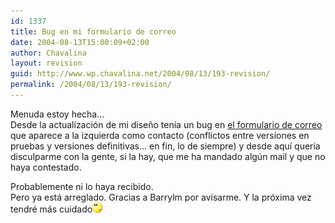 ```yaml
---
id: 1337
title: Bug en mi formulario de correo
date: 2004-08-13T15:00:09+02:00
author: Chavalina
layout: revision
guid: http://www.wp.chavalina.net/2004/08/13/193-revision/
permalink: /2004/08/13/193-revision/
---
```

Menuda estoy hecha…  
Desde la actualización de mi diseño tenía un bug en <a href="correo.php" target=′_blank′>el formulario de correo</a> que aparece a la izquierda como contacto (conflictos entre versiones en pruebas y versiones definitivas… en fin, lo de siempre) y desde aquí quería disculparme con la gente, si la hay, que me ha mandado algún mail y que no haya contestado.

Probablemente ni lo haya recibido.  
Pero ya está arreglado. Gracias a Barrylm por avisarme. Y la próxima vez tendré más cuidado![emo](/imagenes/emoticonos/pensativo.gif)